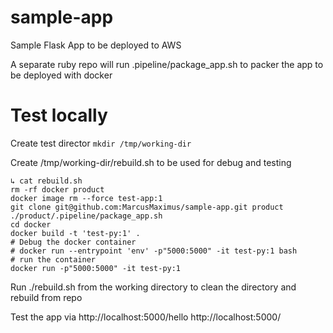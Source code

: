 # sample-app
Sample Flask App to be deployed to AWS

A separate ruby repo will run .pipeline/package_app.sh to packer the app to be deployed with docker


# Test locally

Create test director 
`mkdir /tmp/working-dir`

Create /tmp/working-dir/rebuild.sh to be used for debug and testing

```
↳ cat rebuild.sh 
rm -rf docker product
docker image rm --force test-app:1
git clone git@github.com:MarcusMaximus/sample-app.git product
./product/.pipeline/package_app.sh
cd docker
docker build -t 'test-py:1' .
# Debug the docker container
# docker run --entrypoint 'env' -p"5000:5000" -it test-py:1 bash
# run the container 
docker run -p"5000:5000" -it test-py:1
```

Run ./rebuild.sh from the working directory to clean the directory and rebuild from repo

Test the app via
http://localhost:5000/hello
http://localhost:5000/